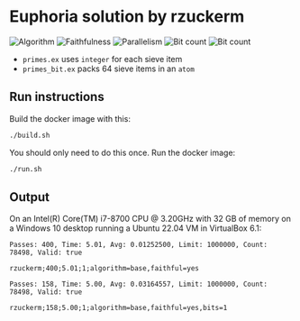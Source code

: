 # Euphoria solution by rzuckerm

![Algorithm](https://img.shields.io/badge/Algorithm-base-green)
![Faithfulness](https://img.shields.io/badge/Faithful-yes-green)
![Parallelism](https://img.shields.io/badge/Parallel-no-green)
![Bit count](https://img.shields.io/badge/Bits-unknown-yellowgreen)
![Bit count](https://img.shields.io/badge/Bits-1-green)

* `primes.ex` uses `integer` for each sieve item
* `primes_bit.ex` packs 64 sieve items in an `atom`

## Run instructions

Build the docker image with this:

```bash
./build.sh
```

You should only need to do this once. Run the docker image:

```bash
./run.sh
```

## Output

On an Intel(R) Core(TM) i7-8700 CPU @ 3.20GHz with 32 GB of memory on a Windows 10 desktop running
a Ubuntu 22.04 VM in VirtualBox 6.1:

```
Passes: 400, Time: 5.01, Avg: 0.01252500, Limit: 1000000, Count: 78498, Valid: true

rzuckerm;400;5.01;1;algorithm=base,faithful=yes

Passes: 158, Time: 5.00, Avg: 0.03164557, Limit: 1000000, Count: 78498, Valid: true

rzuckerm;158;5.00;1;algorithm=base,faithful=yes,bits=1
```
